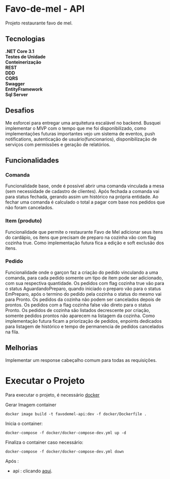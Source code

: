 # Favo-de-mel - API

Projeto restaurante favo de mel.

## Tecnologias

**.NET Core 3.1** <br>
**Testes de Unidade** <br>
**Conteinerização** <br>
**REST** <br>
**DDD** <br>
**CQRS** <br>
**Swagger** <br>
**EntityFramework** <br>
**Sql Server** <br>

## Desafios
Me esforcei para entregar uma arquitetura escalável no backend. Busquei implementar o MVP com o tempo que me foi disponibilizado, como implementações futuras importantes vejo um sistema de eventos, push notifications, autenticação de usuário(funcionarios), disponibilização de serviços com permissões e geração de relatórios. 

## Funcionalidades

### Comanda
Funcionalidade base, onde é possível abrir uma comanda vinculada a mesa (sem necessidade de cadastro de clientes). Após fechada a comanda vai para status fechada, gerando assim um histórico na própria entidade. Ao fechar uma comanda é calculado o total a pagar com base nos pedidos que não foram cancelados.

### Item (produto)
Funcionalidade que permite o restaurante Favo de Mel adicionar seus itens do cardápio, os itens que precisam de preparo na cozinha vão com flag cozinha true. Como implementação futura fica a edição e soft exclusão dos itens.

### Pedido
Funcionalidade onde o garçon faz a criação do pedido vinculando a uma comanda, para cada pedido somente um tipo de item pode ser adicionado, com sua respectiva quantidade. Os pedidos com flag cozinha true vão para o status AguardandoPreparo, quando iniciado o preparo vão para o status EmPreparo, após o termino do pedido pela cozinha o status do mesmo vai para Pronto. Os pedidos da cozinha não podem ser cancelados depois de prontos. Os pedidos com a flag cozinha false vão direto para o status Pronto. Os pedidos de cozinha são listados decrescente por criação, somente pedidos prontos não aparecem na listagem da cozinha. Como implementação futura ficam a priorização de pedidos, enpoints dedicados para listagem de histórico e tempo de permanencia de pedidos cancelados na fila.

## Melhorias

Implementar um response cabeçalho comum para todas as requisições.

# Executar o Projeto

Para executar o projeto, é necessário [docker](https://app.dbdesigner.net/signup  "docker")

Gerar Imagem container
```
docker image build -t favodemel-api:dev -f docker/Dockerfile .
```

Inicia o container:
```
docker-compose -f docker/docker-compose-dev.yml up -d
```

Finaliza o container caso necessário:
```
docker-compose -f docker/docker-compose-dev.yml down
```

Após :
- api : clicando [aqui](http://localhost:5000/swagger  "aqui").
